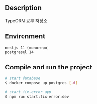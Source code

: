 ## Description

TypeORM 공부 저장소

## Environment
```shell
nestjs 11 (monorepo)
postgresql 14
```

## Compile and run the project

```bash
# start database
$ docker compose up postgres [-d]

# start fix-error app
$ npm run start:fix-error:dev
```
